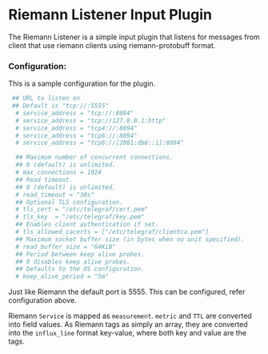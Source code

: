 # Riemann Listener Input Plugin

The Riemann Listener is a simple input plugin that listens for messages from
client that use riemann clients using riemann-protobuff format.


### Configuration:

This is a sample configuration for the plugin.

```toml
 ## URL to listen on
 ## Default is "tcp://:5555"
  # service_address = "tcp://:8094"
  # service_address = "tcp://127.0.0.1:http"
  # service_address = "tcp4://:8094"
  # service_address = "tcp6://:8094"
  # service_address = "tcp6://[2001:db8::1]:8094"

  ## Maximum number of concurrent connections.
  ## 0 (default) is unlimited.
  # max_connections = 1024
  ## Read timeout.
  ## 0 (default) is unlimited.
  # read_timeout = "30s"
  ## Optional TLS configuration.
  # tls_cert = "/etc/telegraf/cert.pem"
  # tls_key  = "/etc/telegraf/key.pem"
  ## Enables client authentication if set.
  # tls_allowed_cacerts = ["/etc/telegraf/clientca.pem"]
  ## Maximum socket buffer size (in bytes when no unit specified).
  # read_buffer_size = "64KiB"
  ## Period between keep alive probes.
  ## 0 disables keep alive probes.
  ## Defaults to the OS configuration.
  # keep_alive_period = "5m"
```
Just like Riemann the default port is 5555. This can be configured, refer configuration above.

Riemann `Service` is mapped as `measurement`. `metric` and `TTL` are converted into field values.
As Riemann tags as simply an array, they are converted into the `influx_line` format key-value, where both key and value are the tags.

